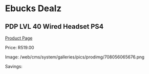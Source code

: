 
# Ebucks Dealz
## PDP LVL 40 Wired Headset PS4
[Product Page](https://www.ebucks.com/web/shop/productSelected.do?prodId=1232211823&catId=1193873409)

Price: R519.00

Image: /web/cms/system/galleries/pics/prodimg/708056065676.png

Savings: 


	